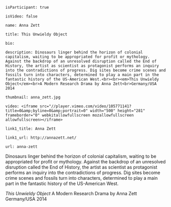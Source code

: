 ```
isParticipant: true

isVideo: false

name: Anna Zett

title: This Unwieldy Object

bio:

description: Dinosaurs linger behind the horizon of colonial capitalism, waiting to be appropriated for profit or mythology. Against the backdrop of an unresolved disruption called the End of History, the artist as scientist as protagonist performs an inquiry into the contradictions of progress. Dig sites become crime scenes and fossils turn into characters, determined to play a main part in the fantastic history of the US-American West.<br><br><em>This Unwieldy Object</em><br>A Modern Research Drama by Anna Zett<br>Germany/USA 2014

thumbnail: anna_zett.jpg

video: <iframe src="//player.vimeo.com/video/105771141?title=0&amp;byline=0&amp;portrait=0" width="500" height="281" frameborder="0" webkitallowfullscreen mozallowfullscreen allowfullscreen></iframe>

link1_title: Anna Zett

link1_url: http://annazett.net/

url: anna-zett

```


Dinosaurs linger behind the horizon of colonial capitalism, waiting to be appropriated for profit or mythology. Against the backdrop of an unresolved disruption called the End of History, the artist as scientist as protagonist performs an inquiry into the contradictions of progress. Dig sites become crime scenes and fossils turn into characters, determined to play a main part in the fantastic history of the US-American West.

*This Unwieldy Object*
A Modern Research Drama by Anna Zett
Germany/USA 2014